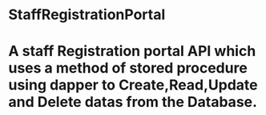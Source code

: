 # StaffRegistrationPortal

# A staff Registration portal API which uses a method of stored procedure using dapper to Create,Read,Update and Delete datas from the Database.
